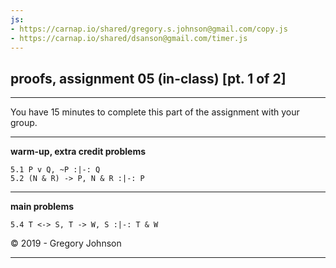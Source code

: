```yaml
---
js: 
- https://carnap.io/shared/gregory.s.johnson@gmail.com/copy.js
- https://carnap.io/shared/dsanson@gmail.com/timer.js
--- 
```



## proofs, assignment 05 (in-class) [pt. 1 of 2]

---

You have 15 minutes to complete this part of the assignment with your group.

---

**warm-up, extra credit problems**

~~~{.ProofChecker .JohnsonSL options="fonts tabindent render" guides="fitch" points="2" late-credit="1"}
5.1 P v Q, ~P :|-: Q
5.2 (N & R) -> P, N & R :|-: P  
~~~

---

**main problems**

~~~{.ProofChecker .JohnsonSL options="fonts tabindent render" guides="fitch" points="20" late-credit="16"}
5.4 T <-> S, T -> W, S :|-: T & W
~~~

<p>&copy; 2019 - <script>document.write(new Date().getFullYear())</script> Gregory Johnson</p>

---


